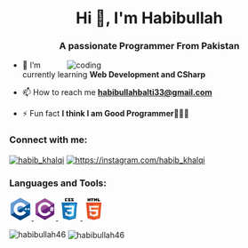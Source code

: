 <h1 align="center">Hi 👋, I'm Habibullah</h1>
<h3 align="center">A passionate Programmer From Pakistan</h3>
<img align="right" alt="coding" width="400" src="https://media3.giphy.com/media/qgQUggAC3Pfv687qPC/giphy.gif?cid=ecf05e47dakyo327cb7k0lybcah797gs0kiwjkhk6s55fjv5&ep=v1_gifs_search&rid=giphy.gif&ct=g">

- 🌱 I’m currently learning **Web Development and CSharp**

- 📫 How to reach me **habibullahbalti33@gmail.com**

- ⚡ Fun fact **I think I am Good Programmer🤷‍♀️😃**

<h3 align="left">Connect with me:</h3>
<p align="left">
<a href="https://twitter.com/habib_khalqi" target="blank"><img align="center" src="https://raw.githubusercontent.com/rahuldkjain/github-profile-readme-generator/master/src/images/icons/Social/twitter.svg" alt="habib_khalqi" height="30" width="40" /></a>
<a href="https://instagram.com/https://instagram.com/habib_khalqi" target="blank"><img align="center" src="https://raw.githubusercontent.com/rahuldkjain/github-profile-readme-generator/master/src/images/icons/Social/instagram.svg" alt="https://instagram.com/habib_khalqi" height="30" width="40" /></a>
</p>

<h3 align="left">Languages and Tools:</h3>
<p align="left"> <a href="https://www.w3schools.com/cpp/" target="_blank" rel="noreferrer"> <img src="https://raw.githubusercontent.com/devicons/devicon/master/icons/cplusplus/cplusplus-original.svg" alt="cplusplus" width="40" height="40"/> </a> <a href="https://www.w3schools.com/cs/" target="_blank" rel="noreferrer"> <img src="https://raw.githubusercontent.com/devicons/devicon/master/icons/csharp/csharp-original.svg" alt="csharp" width="40" height="40"/> </a> <a href="https://www.w3schools.com/css/" target="_blank" rel="noreferrer"> <img src="https://raw.githubusercontent.com/devicons/devicon/master/icons/css3/css3-original-wordmark.svg" alt="css3" width="40" height="40"/> </a> <a href="https://www.w3.org/html/" target="_blank" rel="noreferrer"> <img src="https://raw.githubusercontent.com/devicons/devicon/master/icons/html5/html5-original-wordmark.svg" alt="html5" width="40" height="40"/> </a> </p>

<p><img align="left" src="https://github-readme-stats.vercel.app/api/top-langs?username=habibullah46&show_icons=true&locale=en&layout=compact" alt="habibullah46" /></p>

<p>&nbsp;<img align="center" src="https://github-readme-stats.vercel.app/api?username=habibullah46&show_icons=true&locale=en" alt="habibullah46" /></p>
